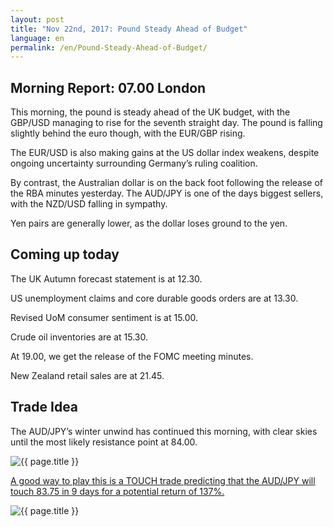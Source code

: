 ```yaml
---
layout: post
title: "Nov 22nd, 2017: Pound Steady Ahead of Budget"
language: en
permalink: /en/Pound-Steady-Ahead-of-Budget/
---
```

## Morning Report: 07.00 London

This morning, the pound is steady ahead of the UK budget, with the GBP/USD managing to rise for the seventh straight day. The pound is falling slightly behind the euro though, with the EUR/GBP rising. 

The EUR/USD is also making gains at the US dollar index weakens, despite ongoing uncertainty surrounding Germany’s ruling coalition. 

By contrast, the Australian dollar is on the back foot following the release of the RBA minutes yesterday. The AUD/JPY is one of the days biggest sellers, with the NZD/USD falling in sympathy. 

Yen pairs are generally lower, as the dollar loses ground to the yen. 

## Coming up today 

The UK Autumn forecast statement is at 12.30.

US unemployment claims and core durable goods orders are at 13.30. 

Revised UoM consumer sentiment is at 15.00. 

Crude oil inventories are at 15.30. 

At 19.00, we get the release of the FOMC meeting minutes. 

New Zealand retail sales are at 21.45. 

## Trade Idea

The AUD/JPY’s winter unwind has continued this morning, with clear skies until the most likely resistance point at 84.00.  

<img class="post-image" src="{{ site.url }}/images/nov/2017-11-22_07-30-55.jpg" alt="{{ page.title }}" title="{{ page.title }}">

<a href="%LINK%%?currency=GBP&market=forex&underlying=frxAUDJPY&formname=touchnotouch&duration_amount=9&duration_units=d&expiry_type=duration&amount=10&amount_type=payout&barrier=83.75" target="_blank">A good way to play this is a TOUCH trade predicting that the AUD/JPY will touch 83.75 in 9 days for a potential return of 137%.</a>

<img class="post-image" src="{{ site.url }}/images/nov/2017-11-22_07-34-36.jpg" alt="{{ page.title }}" title="{{ page.title }}">
